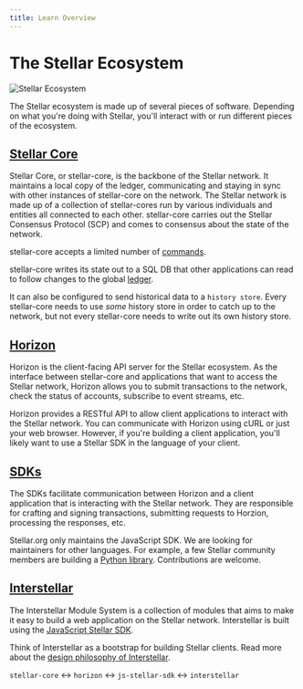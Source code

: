 ```yaml
---
title: Learn Overview
---
```

# The Stellar Ecosystem

![Stellar Ecosystem](https://www.stellar.org/wp-content/uploads/2015/08/ecosystem-overview-2.png)

The Stellar ecosystem is made up of several pieces of software. Depending on what you're doing with Stellar, you'll interact with or run different pieces of the ecosystem.

## [Stellar Core](https://github.com/stellar/stellar-core)
Stellar Core, or stellar-core, is the backbone of the Stellar network. It maintains a local copy of the ledger, communicating and staying in sync with other instances of stellar-core on the network. The Stellar network is made up of a collection of stellar-cores run by various individuals and entities all connected to each other. stellar-core carries out the Stellar Consensus Protocol (SCP) and comes to consensus about the state of the network.

stellar-core accepts a limited number of [commands](https://github.com/stellar/stellar-core/blob/master/docs/commands.md).

stellar-core writes its state out to a SQL DB that other applications can read to follow changes to the global [ledger](./concepts/ledger.md).

It can also be configured to send historical data to a `history store`. Every stellar-core needs to use *some* history store in order to catch up to the network, but not every stellar-core needs to write out its own history store.

## [Horizon](https://github.com/stellar/horizon)
Horizon is the client-facing API server for the Stellar ecosystem. As the interface between stellar-core and applications that want to access the Stellar network, Horizon allows you to submit transactions to the network, check the status of accounts, subscribe to event streams, etc.

Horizon provides a RESTful API to allow client applications to interact with the Stellar network. You can communicate with Horizon using cURL or just your web browser. However, if you're building a client application, you'll likely want to use a Stellar SDK in the language of your client.

## [SDKs](https://github.com/stellar/js-stellar-sdk)
The SDKs facilitate communication between Horizon and a client application that is interacting with the Stellar network. They are responsible for crafting and signing transactions, submitting requests to Horzion, processing the responses, etc.

Stellar.org only maintains the JavaScript SDK. We are looking for maintainers for other languages. For example, a few Stellar community members are building a [Python library](https://github.com/StellarCN/py-stellar-base). Contributions are welcome.

## [Interstellar](https://github.com/stellar/interstellar)
The Interstellar Module System is a collection of modules that aims to make it easy to build a web application on the Stellar network. Interstellar is built using the [JavaScript Stellar SDK](https://github.com/stellar/js-stellar-sdk).

Think of Interstellar as a bootstrap for building Stellar clients. Read more about the [design philosophy of Interstellar](https://www.stellar.org/blog/developer-preview-interstellar-module-system/).


`stellar-core` <-> `horizon`  <-> `js-stellar-sdk` <-> `interstellar`
